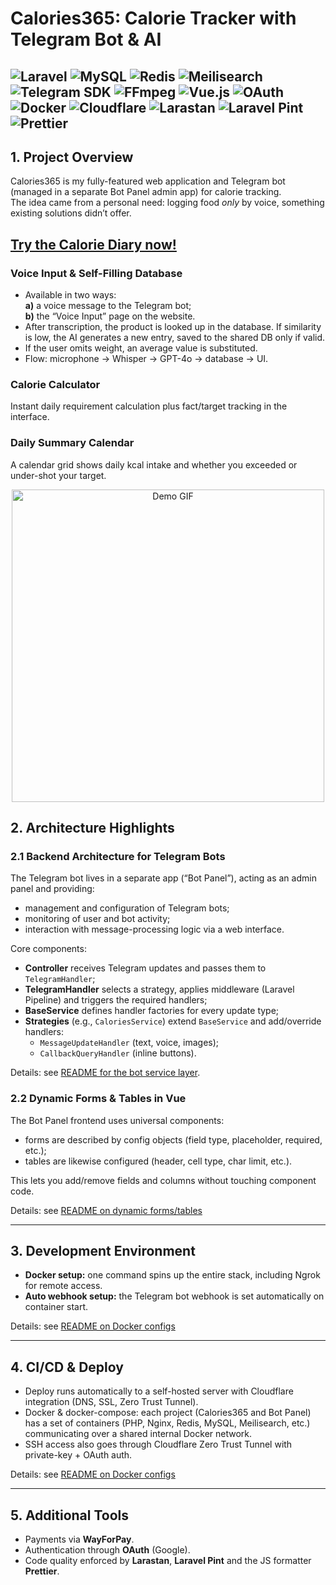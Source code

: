 # Calories365: Calorie Tracker with Telegram Bot & AI
![Laravel](https://img.shields.io/badge/laravel-black?logo=laravel)
![MySQL](https://img.shields.io/badge/MySQL-black?logo=MySQL)
![Redis](https://img.shields.io/badge/Redis-black?logo=Redis)
![Meilisearch](https://img.shields.io/badge/Meilisearch-black?logo=Meilisearch)
![Telegram SDK](https://img.shields.io/badge/Telegram%20SDK-black?logo=Telegram)
![FFmpeg](https://img.shields.io/badge/FFmpeg-black?logo=FFmpeg)
![Vue.js](https://img.shields.io/badge/Vue.js-black?logo=Vue.js)
![OAuth](https://img.shields.io/badge/OAuth-black?logo=Google)
![Docker](https://img.shields.io/badge/Docker-black?logo=Docker)
![Cloudflare](https://img.shields.io/badge/Cloudflare-black?logo=Cloudflare)
![Larastan](https://img.shields.io/badge/Larastan-black?logo=laravel)
![Laravel Pint](https://img.shields.io/badge/Laravel%20Pint-black?logo=laravel)
![Prettier](https://img.shields.io/badge/Prettier-black?logo=prettier)
---

## 1. Project Overview

Calories365 is my fully-featured web application and Telegram bot (managed in a separate Bot Panel admin app) for calorie tracking.  
The idea came from a personal need: logging food *only* by voice, something existing solutions didn’t offer.

## [Try the Calorie Diary now!](https://calculator.calories365.com)

### Voice Input & Self-Filling Database

- Available in two ways:  
  **a)** a voice message to the Telegram bot;  
  **b)** the “Voice Input” page on the website.
- After transcription, the product is looked up in the database. If similarity is low, the AI generates a new entry, saved to the shared DB only if valid.
- If the user omits weight, an average value is substituted.
- Flow: microphone → Whisper → GPT-4o → database → UI.

### Calorie Calculator
Instant daily requirement calculation plus fact/target tracking in the interface.

### Daily Summary Calendar
A calendar grid shows daily kcal intake and whether you exceeded or under-shot your target.

<p align="center">
  <img src="./public/cal.gif" width="500" alt="Demo GIF">
</p>

## 2. Architecture Highlights

### 2.1 Backend Architecture for Telegram Bots

The Telegram bot lives in a separate app (“Bot Panel”), acting as an admin panel and providing:

* management and configuration of Telegram bots;
* monitoring of user and bot activity;
* interaction with message-processing logic via a web interface.

Core components:

* **Controller** receives Telegram updates and passes them to `TelegramHandler`;
* **TelegramHandler** selects a strategy, applies middleware (Laravel Pipeline) and triggers the required handlers;
* **BaseService** defines handler factories for every update type;
* **Strategies** (e.g., `CaloriesService`) extend `BaseService` and add/override handlers:
    * `MessageUpdateHandler` (text, voice, images);
    * `CallbackQueryHandler` (inline buttons).

Details: see [README for the bot service layer](./README.BotPanelArchitecture.en.md).

### 2.2 Dynamic Forms & Tables in Vue

The Bot Panel frontend uses universal components:

* forms are described by config objects (field type, placeholder, required, etc.);
* tables are likewise configured (header, cell type, char limit, etc.).

This lets you add/remove fields and columns without touching component code.

Details: see [README on dynamic forms/tables](./README.DynamicFormsAndTables.en.md)

---

## 3. Development Environment

- **Docker setup:** one command spins up the entire stack, including Ngrok for remote access.
- **Auto webhook setup:** the Telegram bot webhook is set automatically on container start.

Details: see [README on Docker configs](https://github.com/Calories365/Configs/blob/main/README.en.md)

---

## 4. CI/CD & Deploy

* Deploy runs automatically to a self-hosted server with Cloudflare integration (DNS, SSL, Zero Trust Tunnel).
* Docker & docker-compose: each project (Calories365 and Bot Panel) has a set of containers (PHP, Nginx, Redis, MySQL, Meilisearch, etc.) communicating over a shared internal Docker network.
* SSH access also goes through Cloudflare Zero Trust Tunnel with private-key + OAuth auth.

Details: see [README on Docker configs](https://github.com/Calories365/Configs/blob/main/README.en.md)

---

## 5. Additional Tools

* Payments via **WayForPay**.
* Authentication through **OAuth** (Google).
* Code quality enforced by **Larastan**, **Laravel Pint** and the JS formatter **Prettier**.
